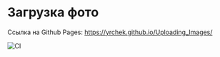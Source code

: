 # Загрузка фото

Ссылка на Github Pages: <https://yrchek.github.io/Uploading_Images/>

![CI](https://github.com/YrChek/uploading_images/actions/workflows/web.yml/badge.svg)
